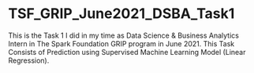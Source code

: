 # TSF_GRIP_June2021_DSBA_Task1
This is the Task 1 I did in my time as Data Science &amp; Business Analytics Intern in The Spark Foundation GRIP program in June 2021. This Task Consists of Prediction using Supervised Machine Learning Model (Linear Regression). 
